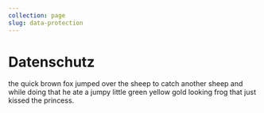 ```yaml
---
collection: page
slug: data-protection
---
```


# Datenschutz

the quick brown fox jumped over the sheep to catch another sheep and while doing that he ate a jumpy little green yellow gold looking frog that just kissed the princess.
